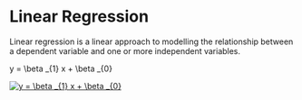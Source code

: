 # Linear Regression

Linear regression is a linear approach to modelling the relationship between a dependent variable and one or more independent variables. 

y = \beta _{1} x + \beta _{0}

<a href="https://www.codecogs.com/eqnedit.php?latex=y&space;=&space;\beta&space;_{1}&space;x&space;&plus;&space;\beta&space;_{0}" target="_blank"><img src="https://latex.codecogs.com/gif.latex?y&space;=&space;\beta&space;_{1}&space;x&space;&plus;&space;\beta&space;_{0}" title="y = \beta _{1} x + \beta _{0}" /></a>